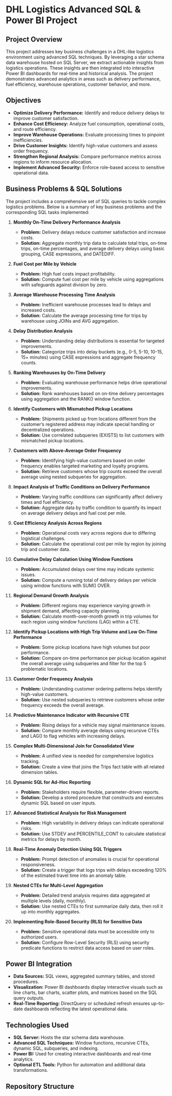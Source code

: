 # DHL Logistics Advanced SQL & Power BI Project

## Project Overview
This project addresses key business challenges in a DHL-like logistics environment using advanced SQL techniques. By leveraging a star schema data warehouse hosted on SQL Server, we extract actionable insights from logistics operations. These insights are then integrated into interactive Power BI dashboards for real-time and historical analysis. The project demonstrates advanced analytics in areas such as delivery performance, fuel efficiency, warehouse operations, customer behavior, and more.

## Objectives
- **Optimize Delivery Performance:** Identify and reduce delivery delays to improve customer satisfaction.
- **Enhance Cost Efficiency:** Analyze fuel consumption, operational costs, and route efficiency.
- **Improve Warehouse Operations:** Evaluate processing times to pinpoint inefficiencies.
- **Drive Customer Insights:** Identify high-value customers and assess order frequency.
- **Strengthen Regional Analysis:** Compare performance metrics across regions to inform resource allocation.
- **Implement Advanced Security:** Enforce role-based access to sensitive operational data.

## Business Problems & SQL Solutions

The project includes a comprehensive set of SQL queries to tackle complex logistics problems. Below is a summary of key business problems and the corresponding SQL tasks implemented:

1. **Monthly On-Time Delivery Performance Analysis**  
   - **Problem:** Delivery delays reduce customer satisfaction and increase costs.  
   - **Solution:** Aggregate monthly trip data to calculate total trips, on-time trips, on-time percentages, and average delivery delays using basic grouping, CASE expressions, and DATEDIFF.

2. **Fuel Cost per Mile by Vehicle**  
   - **Problem:** High fuel costs impact profitability.  
   - **Solution:** Compute fuel cost per mile by vehicle using aggregations with safeguards against division by zero.

3. **Average Warehouse Processing Time Analysis**  
   - **Problem:** Inefficient warehouse processes lead to delays and increased costs.  
   - **Solution:** Calculate the average processing time for trips by warehouse using JOINs and AVG aggregation.

4. **Delay Distribution Analysis**  
   - **Problem:** Understanding delay distributions is essential for targeted improvements.  
   - **Solution:** Categorize trips into delay buckets (e.g., 0-5, 5-10, 10-15, 15+ minutes) using CASE expressions and aggregate frequency counts.

5. **Ranking Warehouses by On-Time Delivery**  
   - **Problem:** Evaluating warehouse performance helps drive operational improvements.  
   - **Solution:** Rank warehouses based on on-time delivery percentages using aggregation and the RANK() window function.

6. **Identify Customers with Mismatched Pickup Locations**  
   - **Problem:** Shipments picked up from locations different from the customer’s registered address may indicate special handling or decentralized operations.  
   - **Solution:** Use correlated subqueries (EXISTS) to list customers with mismatched pickup locations.

7. **Customers with Above-Average Order Frequency**  
   - **Problem:** Identifying high-value customers based on order frequency enables targeted marketing and loyalty programs.  
   - **Solution:** Retrieve customers whose trip counts exceed the overall average using nested subqueries for aggregation.

8. **Impact Analysis of Traffic Conditions on Delivery Performance**  
   - **Problem:** Varying traffic conditions can significantly affect delivery times and fuel efficiency.  
   - **Solution:** Aggregate data by traffic condition to quantify its impact on average delivery delays and fuel cost per mile.

9. **Cost Efficiency Analysis Across Regions**  
   - **Problem:** Operational costs vary across regions due to differing logistical challenges.  
   - **Solution:** Calculate the operational cost per mile by region by joining trip and customer data.

10. **Cumulative Delay Calculation Using Window Functions**  
    - **Problem:** Accumulated delays over time may indicate systemic issues.  
    - **Solution:** Compute a running total of delivery delays per vehicle using window functions with SUM() OVER.

11. **Regional Demand Growth Analysis**  
    - **Problem:** Different regions may experience varying growth in shipment demand, affecting capacity planning.  
    - **Solution:** Calculate month-over-month growth in trip volumes for each region using window functions (LAG) within a CTE.

12. **Identify Pickup Locations with High Trip Volume and Low On-Time Performance**  
    - **Problem:** Some pickup locations have high volumes but poor performance.  
    - **Solution:** Compare on-time performance per pickup location against the overall average using subqueries and filter for the top 5 problematic locations.

13. **Customer Order Frequency Analysis**  
    - **Problem:** Understanding customer ordering patterns helps identify high-value customers.  
    - **Solution:** Use nested subqueries to retrieve customers whose order frequency exceeds the overall average.

14. **Predictive Maintenance Indicator with Recursive CTE**  
    - **Problem:** Rising delays for a vehicle may signal maintenance issues.  
    - **Solution:** Compare monthly average delays using recursive CTEs and LAG() to flag vehicles with increasing delays.

15. **Complex Multi-Dimensional Join for Consolidated View**  
    - **Problem:** A unified view is needed for comprehensive logistics tracking.  
    - **Solution:** Create a view that joins the Trips fact table with all related dimension tables.

16. **Dynamic SQL for Ad-Hoc Reporting**  
    - **Problem:** Stakeholders require flexible, parameter-driven reports.  
    - **Solution:** Develop a stored procedure that constructs and executes dynamic SQL based on user inputs.

17. **Advanced Statistical Analysis for Risk Management**  
    - **Problem:** High variability in delivery delays can indicate operational risks.  
    - **Solution:** Use STDEV and PERCENTILE_CONT to calculate statistical metrics for delays by month.

18. **Real-Time Anomaly Detection Using SQL Triggers**  
    - **Problem:** Prompt detection of anomalies is crucial for operational responsiveness.  
    - **Solution:** Create a trigger that logs trips with delays exceeding 120% of the estimated travel time into an anomaly table.

19. **Nested CTEs for Multi-Level Aggregation**  
    - **Problem:** Detailed trend analysis requires data aggregated at multiple levels (daily, monthly).  
    - **Solution:** Use nested CTEs to first summarize daily data, then roll it up into monthly aggregates.

20. **Implementing Role-Based Security (RLS) for Sensitive Data**  
    - **Problem:** Sensitive operational data must be accessible only to authorized users.  
    - **Solution:** Configure Row-Level Security (RLS) using security predicate functions to restrict data access based on user roles.

## Power BI Integration
- **Data Sources:** SQL views, aggregated summary tables, and stored procedures.
- **Visualization:** Power BI dashboards display interactive visuals such as line charts, bar charts, scatter plots, and matrices based on the SQL query outputs.
- **Real-Time Reporting:** DirectQuery or scheduled refresh ensures up-to-date dashboards reflecting the latest operational data.

## Technologies Used
- **SQL Server:** Hosts the star schema data warehouse.
- **Advanced SQL Techniques:** Window functions, recursive CTEs, dynamic SQL, subqueries, and indexing.
- **Power BI:** Used for creating interactive dashboards and real-time analytics.
- **Optional ETL Tools:** Python for automation and additional data transformations.

## Repository Structure
